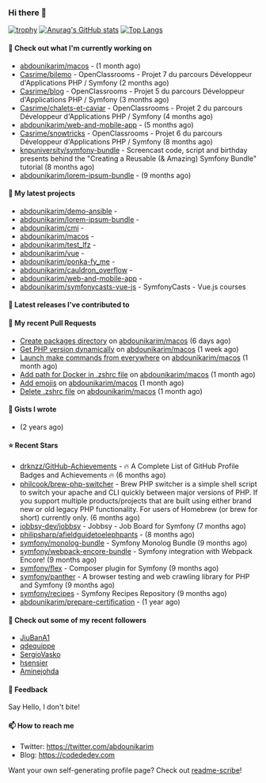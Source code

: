 ### Hi there 👋

[![trophy](https://github-profile-trophy.vercel.app/?username=abdounikarim&theme=onestar&row=1&column=7&no-frame=true&margin-w=13)](https://github.com/ryo-ma/github-profile-trophy)
[![Anurag's GitHub stats](https://github-readme-stats.vercel.app/api?username=abdounikarim&show_icons=true&theme=dark&count_private=true&hide_border=true)](https://github.com/anuraghazra/github-readme-stats)
[![Top Langs](https://github-readme-stats.vercel.app/api/top-langs/?username=abdounikarim&langs_count=8&layout=compact&theme=dark&hide_border=true)](https://github.com/anuraghazra/github-readme-stats)

#### 👷 Check out what I'm currently working on

- [abdounikarim/macos](https://github.com/abdounikarim/macos) -  (1 month ago)
- [Casrime/bilemo](https://github.com/Casrime/bilemo) - OpenClassrooms - Projet 7 du parcours Développeur d&#39;Applications PHP / Symfony (2 months ago)
- [Casrime/blog](https://github.com/Casrime/blog) - OpenClassrooms - Projet 5 du parcours Développeur d&#39;Applications PHP / Symfony (3 months ago)
- [Casrime/chalets-et-caviar](https://github.com/Casrime/chalets-et-caviar) - OpenClassrooms - Projet 2 du parcours Développeur d&#39;Applications PHP / Symfony (4 months ago)
- [abdounikarim/web-and-mobile-app](https://github.com/abdounikarim/web-and-mobile-app) -  (5 months ago)
- [Casrime/snowtricks](https://github.com/Casrime/snowtricks) - OpenClassrooms - Projet 6 du parcours Développeur d&#39;Applications PHP / Symfony (8 months ago)
- [knpuniversity/symfony-bundle](https://github.com/knpuniversity/symfony-bundle) - Screencast code, script and birthday presents behind the &#34;Creating a Reusable (&amp; Amazing) Symfony Bundle&#34; tutorial (8 months ago)
- [abdounikarim/lorem-ipsum-bundle](https://github.com/abdounikarim/lorem-ipsum-bundle) -  (9 months ago)

#### 🌱 My latest projects

- [abdounikarim/demo-ansible](https://github.com/abdounikarim/demo-ansible) - 
- [abdounikarim/lorem-ipsum-bundle](https://github.com/abdounikarim/lorem-ipsum-bundle) - 
- [abdounikarim/cmi](https://github.com/abdounikarim/cmi) - 
- [abdounikarim/macos](https://github.com/abdounikarim/macos) - 
- [abdounikarim/test_lfz](https://github.com/abdounikarim/test_lfz) - 
- [abdounikarim/vue](https://github.com/abdounikarim/vue) - 
- [abdounikarim/ponka-fy_me](https://github.com/abdounikarim/ponka-fy_me) - 
- [abdounikarim/cauldron_overflow](https://github.com/abdounikarim/cauldron_overflow) - 
- [abdounikarim/web-and-mobile-app](https://github.com/abdounikarim/web-and-mobile-app) - 
- [abdounikarim/symfonycasts-vue-js](https://github.com/abdounikarim/symfonycasts-vue-js) - SymfonyCasts - Vue.js courses

#### 🔭 Latest releases I've contributed to


#### 🔨 My recent Pull Requests

- [Create packages directory](https://github.com/abdounikarim/macos/pull/11) on [abdounikarim/macos](https://github.com/abdounikarim/macos) (6 days ago)
- [Get PHP version dynamically](https://github.com/abdounikarim/macos/pull/10) on [abdounikarim/macos](https://github.com/abdounikarim/macos) (1 week ago)
- [Launch make commands from everywhere](https://github.com/abdounikarim/macos/pull/9) on [abdounikarim/macos](https://github.com/abdounikarim/macos) (1 month ago)
- [Add path for Docker in .zshrc file](https://github.com/abdounikarim/macos/pull/8) on [abdounikarim/macos](https://github.com/abdounikarim/macos) (1 month ago)
- [Add emojis](https://github.com/abdounikarim/macos/pull/7) on [abdounikarim/macos](https://github.com/abdounikarim/macos) (1 month ago)
- [Delete .zshrc file](https://github.com/abdounikarim/macos/pull/6) on [abdounikarim/macos](https://github.com/abdounikarim/macos) (1 month ago)

#### 📓 Gists I wrote

- [](https://gist.github.com/b237278802559acb0bcf1e2516ba718e) (2 years ago)

#### ⭐ Recent Stars

- [drknzz/GitHub-Achievements](https://github.com/drknzz/GitHub-Achievements) - 🔥 A Complete List of GitHub Profile Badges and Achievements 🔥 (6 months ago)
- [philcook/brew-php-switcher](https://github.com/philcook/brew-php-switcher) - Brew PHP switcher is a simple shell script to switch your apache and CLI quickly between major versions of PHP. If you support multiple products/projects that are built using either brand new or old legacy PHP functionality. For users of Homebrew (or brew for short) currently only. (6 months ago)
- [jobbsy-dev/jobbsy](https://github.com/jobbsy-dev/jobbsy) - Jobbsy - Job Board for Symfony (7 months ago)
- [philipsharp/afieldguidetoelephpants](https://github.com/philipsharp/afieldguidetoelephpants) -  (8 months ago)
- [symfony/monolog-bundle](https://github.com/symfony/monolog-bundle) - Symfony Monolog Bundle (9 months ago)
- [symfony/webpack-encore-bundle](https://github.com/symfony/webpack-encore-bundle) - Symfony integration with Webpack Encore! (9 months ago)
- [symfony/flex](https://github.com/symfony/flex) - Composer plugin for Symfony (9 months ago)
- [symfony/panther](https://github.com/symfony/panther) - A browser testing and web crawling library for PHP and Symfony (9 months ago)
- [symfony/recipes](https://github.com/symfony/recipes) - Symfony Recipes Repository (9 months ago)
- [abdounikarim/prepare-certification](https://github.com/abdounikarim/prepare-certification) -  (1 year ago)

#### 👯 Check out some of my recent followers

- [JiuBanA1](https://github.com/JiuBanA1)
- [qdequippe](https://github.com/qdequippe)
- [SergioVasko](https://github.com/SergioVasko)
- [hsensier](https://github.com/hsensier)
- [Aminejohda](https://github.com/Aminejohda)

#### 💬 Feedback

Say Hello, I don't bite!

#### 📫 How to reach me

- Twitter: https://twitter.com/abdounikarim
- Blog: https://codededev.com

Want your own self-generating profile page? Check out [readme-scribe](https://github.com/muesli/readme-scribe)!
